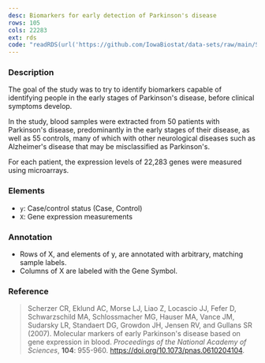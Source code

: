 ```yaml
---
desc: Biomarkers for early detection of Parkinson's disease
rows: 105
cols: 22283
ext: rds
code: "readRDS(url('https://github.com/IowaBiostat/data-sets/raw/main/Scherzer2007/Scherzer2007.rds'))"
---
```


### Description

The goal of the study was to try to identify biomarkers capable of identifying
people in the early stages of Parkinson's disease, before clinical symptoms
develop.

In the study, blood samples were extracted from 50 patients with Parkinson's
disease, predominantly in the early stages of their disease, as well as 55
controls, many of which with other neurological diseases such as Alzheimer's
disease that may be misclassified as Parkinson's.

For each patient, the expression levels of 22,283 genes were measured using
microarrays.

### Elements

* `y`: Case/control status (Case, Control)
* `X`: Gene expression measurements

### Annotation

* Rows of X, and elements of y, are annotated with arbitrary, matching sample labels.
* Columns of X are labeled with the Gene Symbol.

### Reference

> Scherzer CR, Eklund AC, Morse LJ, Liao Z, Locascio JJ, Fefer D, Schwarzschild MA, Schlossmacher MG, Hauser MA, Vance JM, Sudarsky LR, Standaert DG, Growdon JH, Jensen RV, and Gullans SR (2007). Molecular markers of early Parkinson's disease based on gene expression in blood. *Proceedings of the National Academy of Sciences*, **104**: 955-960. <https://doi.org/10.1073/pnas.0610204104>.
